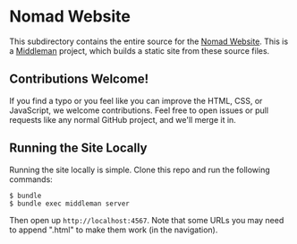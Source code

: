 # Nomad Website

This subdirectory contains the entire source for the [Nomad Website](https://nomadproject.io/).
This is a [Middleman](http://middlemanapp.com) project, which builds a static
site from these source files.

## Contributions Welcome!

If you find a typo or you feel like you can improve the HTML, CSS, or
JavaScript, we welcome contributions. Feel free to open issues or pull
requests like any normal GitHub project, and we'll merge it in.

## Running the Site Locally

Running the site locally is simple. Clone this repo and run the following
commands:

```
$ bundle
$ bundle exec middleman server
```

Then open up `http://localhost:4567`. Note that some URLs you may need to append
".html" to make them work (in the navigation).
